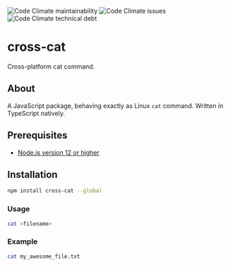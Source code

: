 ![Code Climate maintainability](https://img.shields.io/codeclimate/maintainability/cpuabuse/cross-cat)
![Code Climate issues](https://img.shields.io/codeclimate/issues/cpuabuse/cross-cat)
![Code Climate technical debt](https://img.shields.io/codeclimate/tech-debt/cpuabuse/cross-cat)

# cross-cat

Cross-platform cat command.

## About

A JavaScript package, behaving exactly as Linux `cat` command.
Written in TypeScript natively.

## Prerequisites

- [Node.js version 12 or higher](https://nodejs.org/en/download/)

## Installation

```bash
npm install cross-cat --global
```

### Usage

```bash
cat <filename>
```

### Example

```bash
cat my_awesome_file.txt
```
